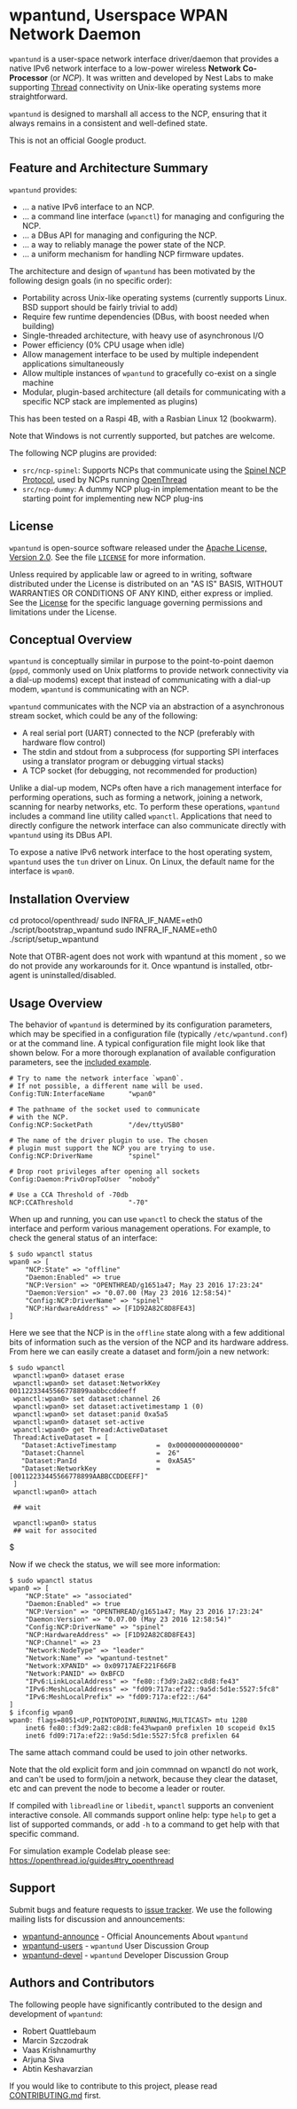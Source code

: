 wpantund, Userspace WPAN Network Daemon
=======================================

`wpantund` is a user-space network interface driver/daemon that
provides a native IPv6 network interface to a low-power wireless
**Network Co-Processor** (or *NCP*). It was written and developed by
Nest Labs to make supporting [Thread](http://threadgroup.org)
connectivity on Unix-like operating systems more straightforward.

`wpantund` is designed to marshall all access to the NCP, ensuring
that it always remains in a consistent and well-defined state.

This is not an official Google product.

## Feature and Architecture Summary ##

`wpantund` provides:

 *  ... a native IPv6 interface to an NCP.
 *  ... a command line interface (`wpanctl`) for managing and
    configuring the NCP.
 *  ... a DBus API for managing and configuring the NCP.
 *  ... a way to reliably manage the power state of the NCP.
 *  ... a uniform mechanism for handling NCP firmware updates.

The architecture and design of `wpantund` has been motivated by the
following design goals (in no specific order):

 *  Portability across Unix-like operating systems (currently supports
    Linux. BSD support should be fairly trivial to add)
 *  Require few runtime dependencies (DBus, with boost needed when
    building)
 *  Single-threaded architecture, with heavy use of asynchronous I/O
 *  Power efficiency (0% CPU usage when idle)
 *  Allow management interface to be used by multiple independent
    applications simultaneously
 *  Allow multiple instances of `wpantund` to gracefully co-exist on a
    single machine
 *  Modular, plugin-based architecture (all details for communicating
    with a specific NCP stack are implemented as plugins)

This has been tested on a Raspi 4B, with a Rasbian Linux 12 (bookwarm).

Note that Windows is not currently supported, but patches are welcome.

The following NCP plugins are provided:

*   `src/ncp-spinel`: Supports NCPs that communicate using the [Spinel NCP
    Protocol][1], used by NCPs running [OpenThread][2]
*   `src/ncp-dummy`: A dummy NCP plug-in implementation meant to be the
    starting point for implementing new NCP plug-ins

[1]: https://github.com/openthread/openthread/tree/master/doc
[2]: https://github.com/openthread/openthread/

## License ##

`wpantund` is open-source software released under the [Apache License,
Version 2.0][3]. See the file [`LICENSE`][4] for more information.

Unless required by applicable law or agreed to in writing, software
distributed under the License is distributed on an "AS IS" BASIS,
WITHOUT WARRANTIES OR CONDITIONS OF ANY KIND, either express or implied.
See the [License][4] for the specific language governing permissions and
limitations under the License.

[3]: http://www.apache.org/licenses/LICENSE-2.0
[4]: ./LICENSE

## Conceptual Overview ##

`wpantund` is conceptually similar in purpose to the point-to-point
daemon (`pppd`, commonly used on Unix platforms to provide network
connectivity via a dial-up modems) except that instead of communicating
with a dial-up modem, `wpantund` is communicating with an NCP.

`wpantund` communicates with the NCP via an abstraction of a
asynchronous stream socket, which could be any of the following:

 *  A real serial port (UART) connected to the NCP (preferably with
    hardware flow control)
 *  The stdin and stdout from a subprocess (for supporting SPI
    interfaces using a translator program or debugging virtual
    stacks)
 *  A TCP socket (for debugging, not recommended for production)

Unlike a dial-up modem, NCPs often have a rich management interface
for performing operations, such as forming a network, joining a
network, scanning for nearby networks, etc. To perform these operations,
`wpantund` includes a command line utility called `wpanctl`.
Applications that need to directly configure the network interface can
also communicate directly with `wpantund` using its DBus API.

To expose a native IPv6 network interface to the host operating
system, `wpantund` uses the `tun` driver on Linux. On Linux, the
default name for the interface is `wpan0`.

## Installation Overview ##

cd protocol/openthread/
sudo INFRA_IF_NAME=eth0 ./script/bootstrap_wpantund
sudo INFRA_IF_NAME=eth0 ./script/setup_wpantund

Note that OTBR-agent does not work with wpantund at this moment , so we do not provide any workarounds for it. Once wpantund is installed, otbr-agent is uninstalled/disabled. 

## Usage Overview ##

The behavior of `wpantund` is determined by its configuration
parameters, which may be specified in a configuration file (typically
`/etc/wpantund.conf`) or at the command line. A typical configuration
file might look like that shown below. For a more thorough explanation
of available configuration parameters, see the [included example][5].

    # Try to name the network interface `wpan0`.
    # If not possible, a different name will be used.
    Config:TUN:InterfaceName      "wpan0"

    # The pathname of the socket used to communicate
    # with the NCP.
    Config:NCP:SocketPath         "/dev/ttyUSB0"

    # The name of the driver plugin to use. The chosen
    # plugin must support the NCP you are trying to use.
    Config:NCP:DriverName         "spinel"

    # Drop root privileges after opening all sockets
    Config:Daemon:PrivDropToUser  "nobody"

    # Use a CCA Threshold of -70db
    NCP:CCAThreshold              "-70"

When up and running, you can use `wpanctl` to check the status of the
interface and perform various management operations. For example, to
check the general status of an interface:

    $ sudo wpanctl status
    wpan0 => [
        "NCP:State" => "offline"
        "Daemon:Enabled" => true
        "NCP:Version" => "OPENTHREAD/g1651a47; May 23 2016 17:23:24"
        "Daemon:Version" => "0.07.00 (May 23 2016 12:58:54)"
        "Config:NCP:DriverName" => "spinel"
        "NCP:HardwareAddress" => [F1D92A82C8D8FE43]
    ]

Here we see that the NCP is in the `offline` state along with a few
additional bits of information such as the version of the NCP and its
hardware address. From here we can easily create a dataset and form/join a new network:

    $ sudo wpanctl
     wpanctl:wpan0> dataset erase
     wpanctl:wpan0> set dataset:NetworkKey 00112233445566778899aabbccddeeff
     wpanctl:wpan0> set dataset:channel 26
     wpanctl:wpan0> set dataset:activetimestamp 1 (0)
     wpanctl:wpan0> set dataset:panid 0xa5a5
     wpanctl:wpan0> dataset set-active
     wpanctl:wpan0> get Thread:ActiveDataset
     Thread:ActiveDataset = [
       "Dataset:ActiveTimestamp          =  0x0000000000000000"
       "Dataset:Channel                  =  26"
       "Dataset:PanId                    =  0xA5A5"
       "Dataset:NetworkKey               =  [00112233445566778899AABBCCDDEEFF]"
     ]
     wpanctl:wpan0> attach
 
     ## wait
 
     wpanctl:wpan0> status
     ## wait for associted
   $

Now if we check the status, we will see more information:

    $ sudo wpanctl status
    wpan0 => [
        "NCP:State" => "associated"
        "Daemon:Enabled" => true
        "NCP:Version" => "OPENTHREAD/g1651a47; May 23 2016 17:23:24"
        "Daemon:Version" => "0.07.00 (May 23 2016 12:58:54)"
        "Config:NCP:DriverName" => "spinel"
        "NCP:HardwareAddress" => [F1D92A82C8D8FE43]
        "NCP:Channel" => 23
        "Network:NodeType" => "leader"
        "Network:Name" => "wpantund-testnet"
        "Network:XPANID" => 0x09717AEF221F66FB
        "Network:PANID" => 0xBFCD
        "IPv6:LinkLocalAddress" => "fe80::f3d9:2a82:c8d8:fe43"
        "IPv6:MeshLocalAddress" => "fd09:717a:ef22::9a5d:5d1e:5527:5fc8"
        "IPv6:MeshLocalPrefix" => "fd09:717a:ef22::/64"
    ]
    $ ifconfig wpan0
    wpan0: flags=8051<UP,POINTOPOINT,RUNNING,MULTICAST> mtu 1280
        inet6 fe80::f3d9:2a82:c8d8:fe43%wpan0 prefixlen 10 scopeid 0x15
        inet6 fd09:717a:ef22::9a5d:5d1e:5527:5fc8 prefixlen 64


The same attach command could be used to join other networks. 

Note that the old explicit form and join commnad on wpanctl do not work, and can't be used to form/join a network, because they clear the dataset, etc and can prevent the node to become a leader or router.

If compiled with `libreadline` or `libedit`, `wpanctl` supports an
convenient interactive console. All commands support online help: type
`help` to get a list of supported commands, or add `-h` to a command to get
help with that specific command.

For simulation example Codelab please see: <https://openthread.io/guides#try_openthread>

[5]: ./src/wpantund/wpantund.conf

## Support ##

Submit bugs and feature requests to [issue tracker][6]. We use the
following mailing lists for discussion and announcements:

 *  [wpantund-announce](https://groups.google.com/forum/#!forum/wpantund-announce)
    \- Official Anouncements About `wpantund`
 *  [wpantund-users](https://groups.google.com/forum/#!forum/wpantund-users)
    \- `wpantund` User Discussion Group
 *  [wpantund-devel](https://groups.google.com/forum/#!forum/wpantund-devel)
    \- `wpantund` Developer Discussion Group

[6]: https://github.com/openthread/wpantund/issues

## Authors and Contributors ##

The following people have significantly contributed to the design
and development of `wpantund`:

 *  Robert Quattlebaum
 *  Marcin Szczodrak
 *  Vaas Krishnamurthy
 *  Arjuna Siva
 *  Abtin Keshavarzian

If you would like to contribute to this project, please read
[CONTRIBUTING.md](CONTRIBUTING.md) first.
